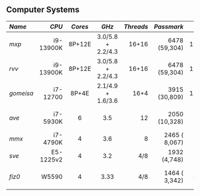 ## Computer Systems


| *Name* | *CPU*     | *Cores* | *GHz*             | *Threads* | *Passmark*     | *RAM* | *Disk*                     | *GPU*            |
|:-------|----------:|:-------:|:-----------------:|----------:|---------------:|------:|----------------------------|------------------|
| *mxp*  | i9-13900K | 8P+12E  | 3.0/5.8 + 2.2/4.3 | 16+16     | 6478 (59,304)  | 192GB | disk1:2TB + disk2:4TB(/)   | RTX 4090 24GB    |
| *rvv*  | i9-13900K | 8P+12E  | 3.0/5.8 + 2.2/4.3 | 16+16     | 6478 (59,304)  | 192GB | disk1:2TB + disk2:4TB(/)   | RTX 4090 24GB    |
| *gomeisa* | i7-12700| 8P+4E  | 2.1/4.9 + 1.6/3.6 | 16+4      | 3915 (30,809)  | 128GB | disk1:2TB(/) + disk2:noneB | Titan V 24GB     |
| *ave*  | i7-5930K  | 6       | 3.5               |   12      | 2050 (10,328)  | 32GB  | disk1:1TB(/) + disk2:400GB | Titan V 12GB     |
| *mmx*  | i7-4790K  | 4       | 3.6               |    8      | 2465 ( 8,067)  | 32GB  | disk1:1TB(/) + disk2:1TB   | none             |
| *sve*  | E5-1225v2 | 4       | 3.2               |  4/8      | 1932 (4,748)   | 32GB  | disk1:? + disk2:?          | none             |
| *fiz0* | W5590     | 4       | 3.33              |  4/8      | 1464 ( 3,342)  | 48GB  | disk1:120GB(/) + disk2:400GB| Titan V 12GB    |

